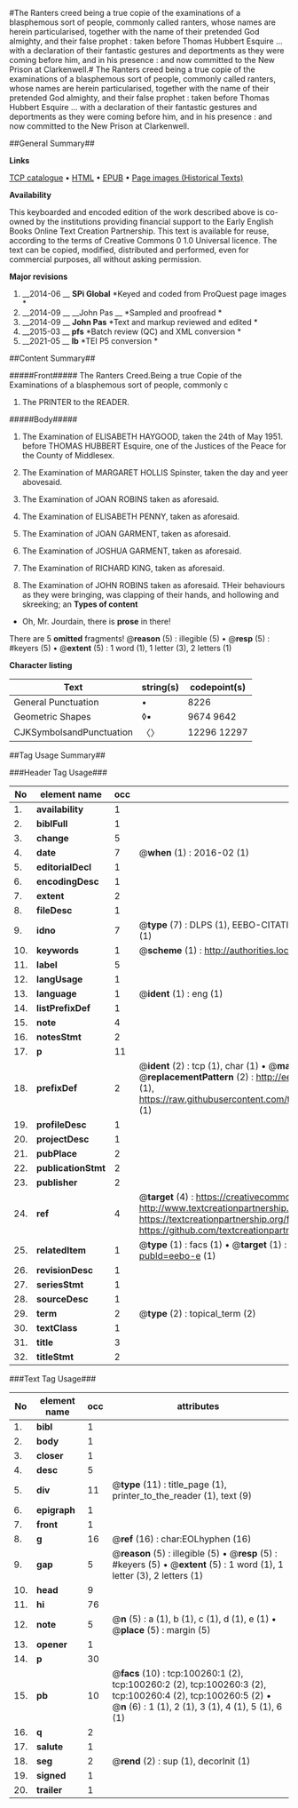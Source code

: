 #The Ranters creed being a true copie of the examinations of a blasphemous sort of people, commonly called ranters, whose names are herein particularised, together with the name of their pretended God almighty, and their false prophet : taken before Thomas Hubbert Esquire ... with a declaration of their fantastic gestures and deportments as they were coming before him, and in his presence : and now committed to the New Prison at Clarkenwell.#
The Ranters creed being a true copie of the examinations of a blasphemous sort of people, commonly called ranters, whose names are herein particularised, together with the name of their pretended God almighty, and their false prophet : taken before Thomas Hubbert Esquire ... with a declaration of their fantastic gestures and deportments as they were coming before him, and in his presence : and now committed to the New Prison at Clarkenwell.

##General Summary##

**Links**

[TCP catalogue](http://www.ota.ox.ac.uk/tcp/)  • 
[HTML](http://tei.it.ox.ac.uk/tcp/Texts-HTML/free/A58/A58048.html)  • 
[EPUB](http://tei.it.ox.ac.uk/tcp/Texts-EPUB/free/A58/A58048.epub) • 
[Page images (Historical Texts)](https://historicaltexts.jisc.ac.uk/eebo-13555832e)

**Availability**

This keyboarded and encoded edition of the work described above is co-owned by the
    institutions providing financial support to the Early English Books Online Text Creation
    Partnership. This text is available for reuse, according to the terms of  Creative Commons 0 1.0 Universal
    licence. The text can be copied, modified, distributed and performed, even for commercial
    purposes, all without asking permission.

**Major revisions**

1. __2014-06 __ __SPi Global__ *Keyed and coded from ProQuest page images *
1. __2014-09 __ __John Pas __ *Sampled and proofread *
1. __2014-09 __ __John Pas__ *Text and markup reviewed and edited *
1. __2015-03 __ __pfs__ *Batch review (QC) and XML conversion *
1. __2021-05 __ __lb__ *TEI P5 conversion *

##Content Summary##

#####Front#####
The Ranters Creed.Being a true Copie of the Examinations of a blasphemous sort of people, commonly c
1. The PRINTER to the READER.

#####Body#####

1. The Examination of ELISABETH HAYGOOD, taken the 24th of May 1951. before THOMAS HUBBERT Esquire, one of the Justices of the Peace for the County of Middlesex.

1. The Examination of MARGARET HOLLIS Spinster, taken the day and yeer abovesaid.

1. The Examination of JOAN ROBINS taken as aforesaid.

1. The Examination of ELISABETH PENNY, taken as aforesaid.

1. The Examination of JOAN GARMENT, taken as aforesaid.

1. The Examination of JOSHUA GARMENT, taken as aforesaid.

1. The Examination of RICHARD KING, taken as aforesaid.

1. The Examination of JOHN ROBINS taken as aforesaid.
THeir behaviours as they were bringing, was clapping of their hands, and hollowing and skreeking; an
**Types of content**

  * Oh, Mr. Jourdain, there is **prose** in there!

There are 5 **omitted** fragments! 
 @__reason__ (5) : illegible (5)  •  @__resp__ (5) : #keyers (5)  •  @__extent__ (5) : 1 word (1), 1 letter (3), 2 letters (1)

**Character listing**


|Text|string(s)|codepoint(s)|
|---|---|---|
|General Punctuation|•|8226|
|Geometric Shapes|◊▪|9674 9642|
|CJKSymbolsandPunctuation|〈〉|12296 12297|

##Tag Usage Summary##

###Header Tag Usage###

|No|element name|occ|attributes|
|---|---|---|---|
|1.|__availability__|1||
|2.|__biblFull__|1||
|3.|__change__|5||
|4.|__date__|7| @__when__ (1) : 2016-02 (1)|
|5.|__editorialDecl__|1||
|6.|__encodingDesc__|1||
|7.|__extent__|2||
|8.|__fileDesc__|1||
|9.|__idno__|7| @__type__ (7) : DLPS (1), EEBO-CITATION (1), VID (1), EEBO-PROQUEST (1), STC (2), OCLC (1)|
|10.|__keywords__|1| @__scheme__ (1) : http://authorities.loc.gov/ (1)|
|11.|__label__|5||
|12.|__langUsage__|1||
|13.|__language__|1| @__ident__ (1) : eng (1)|
|14.|__listPrefixDef__|1||
|15.|__note__|4||
|16.|__notesStmt__|2||
|17.|__p__|11||
|18.|__prefixDef__|2| @__ident__ (2) : tcp (1), char (1)  •  @__matchPattern__ (2) : ([0-9\-]+):([0-9IVX]+) (1), (.+) (1)  •  @__replacementPattern__ (2) : http://eebo.chadwyck.com/downloadtiff?vid=$1&page=$2 (1), https://raw.githubusercontent.com/textcreationpartnership/Texts/master/tcpchars.xml#$1 (1)|
|19.|__profileDesc__|1||
|20.|__projectDesc__|1||
|21.|__pubPlace__|2||
|22.|__publicationStmt__|2||
|23.|__publisher__|2||
|24.|__ref__|4| @__target__ (4) : https://creativecommons.org/publicdomain/zero/1.0/ (1), http://www.textcreationpartnership.org/docs/. (1), https://textcreationpartnership.org/faq/#faq05 (1), https://github.com/textcreationpartnership (1)|
|25.|__relatedItem__|1| @__type__ (1) : facs (1)  •  @__target__ (1) : https://data.historicaltexts.jisc.ac.uk/view?pubId=eebo-e (1)|
|26.|__revisionDesc__|1||
|27.|__seriesStmt__|1||
|28.|__sourceDesc__|1||
|29.|__term__|2| @__type__ (2) : topical_term (2)|
|30.|__textClass__|1||
|31.|__title__|3||
|32.|__titleStmt__|2||


###Text Tag Usage###

|No|element name|occ|attributes|
|---|---|---|---|
|1.|__bibl__|1||
|2.|__body__|1||
|3.|__closer__|1||
|4.|__desc__|5||
|5.|__div__|11| @__type__ (11) : title_page (1), printer_to_the_reader (1), text (9)|
|6.|__epigraph__|1||
|7.|__front__|1||
|8.|__g__|16| @__ref__ (16) : char:EOLhyphen (16)|
|9.|__gap__|5| @__reason__ (5) : illegible (5)  •  @__resp__ (5) : #keyers (5)  •  @__extent__ (5) : 1 word (1), 1 letter (3), 2 letters (1)|
|10.|__head__|9||
|11.|__hi__|76||
|12.|__note__|5| @__n__ (5) : a (1), b (1), c (1), d (1), e (1)  •  @__place__ (5) : margin (5)|
|13.|__opener__|1||
|14.|__p__|30||
|15.|__pb__|10| @__facs__ (10) : tcp:100260:1 (2), tcp:100260:2 (2), tcp:100260:3 (2), tcp:100260:4 (2), tcp:100260:5 (2)  •  @__n__ (6) : 1 (1), 2 (1), 3 (1), 4 (1), 5 (1), 6 (1)|
|16.|__q__|2||
|17.|__salute__|1||
|18.|__seg__|2| @__rend__ (2) : sup (1), decorInit (1)|
|19.|__signed__|1||
|20.|__trailer__|1||
